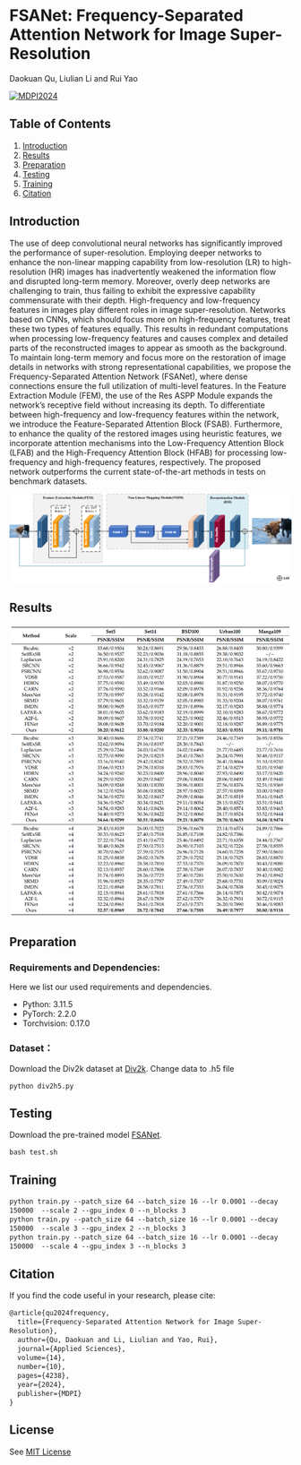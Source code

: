 # FSANet: Frequency-Separated Attention Network for Image Super-Resolution

Daokuan Qu, Liulian Li and Rui Yao

[![MDPI2024](https://img.shields.io/badge/MDPI-2024-brightgreen.svg?style=plastic)](https://www.mdpi.com/2076-3417/14/10/4238/pdf?version=1716284016)
## Table of Contents

1. [Introduction](#introduction)
2. [Results](#introduction)
3. [Preparation](#preparation)
4. [Testing](#testing)
5. [Training](#training)
6. [Citation](#citation)

## Introduction

The use of deep convolutional neural networks has significantly improved the performance
of super-resolution. Employing deeper networks to enhance the non-linear mapping capability from
low-resolution (LR) to high-resolution (HR) images has inadvertently weakened the information
flow and disrupted long-term memory. Moreover, overly deep networks are challenging to train,
thus failing to exhibit the expressive capability commensurate with their depth. High-frequency and
low-frequency features in images play different roles in image super-resolution. Networks based on
CNNs, which should focus more on high-frequency features, treat these two types of features equally.
This results in redundant computations when processing low-frequency features and causes complex
and detailed parts of the reconstructed images to appear as smooth as the background. To maintain
long-term memory and focus more on the restoration of image details in networks with strong
representational capabilities, we propose the Frequency-Separated Attention Network (FSANet),
where dense connections ensure the full utilization of multi-level features. In the Feature Extraction
Module (FEM), the use of the Res ASPP Module expands the network’s receptive field without
increasing its depth. To differentiate between high-frequency and low-frequency features within
the network, we introduce the Feature-Separated Attention Block (FSAB). Furthermore, to enhance
the quality of the restored images using heuristic features, we incorporate attention mechanisms
into the Low-Frequency Attention Block (LFAB) and the High-Frequency Attention Block (HFAB)
for processing low-frequency and high-frequency features, respectively. The proposed network
outperforms the current state-of-the-art methods in tests on benchmark datasets.

<img src=./assets/FSANet.png />

## Results

<img src=./assets/Results.png />

## Preparation

### Requirements and Dependencies:

Here we list our used requirements and dependencies.

 - Python: 3.11.5
 - PyTorch: 2.2.0
 - Torchvision: 0.17.0

### Dataset：

Download the Div2k dataset at [Div2k](https://drive.google.com/file/d/1Wk_OXbfFkNuWxIz23Ji56Ju4knH4DeFm/view?usp=drive_link). 
Change data to .h5 file

```
python div2h5.py
```

## Testing

Download the pre-trained model [FSANet](https://drive.google.com/drive/folders/1C67kAiexdEogP4PeXQaAtQzE8oqUvVZk?usp=drive_link).

```shell
bash test.sh
```

## Training

```shell
python train.py --patch_size 64 --batch_size 16 --lr 0.0001 --decay 150000  --scale 2 --gpu_index 0 --n_blocks 3
python train.py --patch_size 64 --batch_size 16 --lr 0.0001 --decay 150000  --scale 3 --gpu_index 2 --n_blocks 3 
python train.py --patch_size 64 --batch_size 16 --lr 0.0001 --decay 150000  --scale 4 --gpu_index 3 --n_blocks 3  
```

## Citation

If you find the code useful in your research, please cite:

    @article{qu2024frequency,
      title={Frequency-Separated Attention Network for Image Super-Resolution},
      author={Qu, Daokuan and Li, Liulian and Yao, Rui},
      journal={Applied Sciences},
      volume={14},
      number={10},
      pages={4238},
      year={2024},
      publisher={MDPI}
    }

## License

See [MIT License](/LICENSE)
